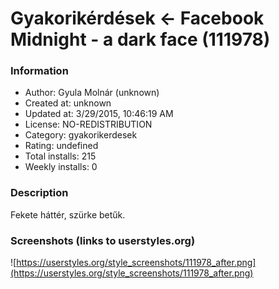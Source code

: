 # Gyakorikérdések <- Facebook Midnight - a dark face (111978)

### Information
- Author: Gyula Molnár (unknown)
- Created at: unknown
- Updated at: 3/29/2015, 10:46:19 AM
- License: NO-REDISTRIBUTION
- Category: gyakorikerdesek
- Rating: undefined
- Total installs: 215
- Weekly installs: 0


### Description
Fekete háttér, szürke betűk.


### Screenshots (links to userstyles.org)
![https://userstyles.org/style_screenshots/111978_after.png](https://userstyles.org/style_screenshots/111978_after.png)


